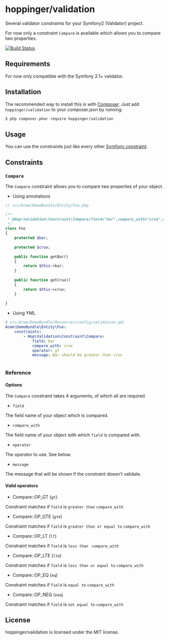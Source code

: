 # hoppinger/validation

Several validator constraints for your Symfony2 (Validator) project.

For now only a constraint `Compare` is available which allows you to compare two properties.

[![Build Status](https://travis-ci.org/hoppinger/validation.png?branch=master)](https://travis-ci.org/hoppinger/validation)

## Requirements

For now only compatible with the Symfony 2.1+ validator.

## Installation

The recommended way to install this is with [Composer](http://getcomposer.org/). 
Just add `hoppinger/validation` to your composer.json by running:

``` bash
$ php composer.phar require hoppinger/validation
```

## Usage

You can use the constraints just like every other [Symfony constraint](http://symfony.com/doc/current/book/validation.html#constraints).

## Constraints

### `Compare`

The `Compare` constraint allows you to compare two properties of your object. 

* Using annotations

``` php
// src/Acme/DemoBundle/Entity/Foo.php

/**
 * @Hop\Validation\Constraint\Compare(field="bar",compare_with="crux",operator="gt",message="Bar should be greater than crux")
 */
class Foo
{
	protected $bar;
	
	protected $crux;
	
	public function getBar()
	{
		return $this->bar;
	}
	
	public function getCrux()
	{
		return $this->crux;
	}
	
}
```

* Using YML

``` yaml
# src/Acme/DemoBundle/Resources/config/validation.yml
Acme\DemoBundle\Entity\Foo:
    constraints:
        - Hop\Validation\Constraint\Compare:
            field: bar
            compare_with: crux
            operator: gt
            message: Bar should be greater than crux
            
```           

### Reference

#### Options

The `Compare` constraint takes 4 arguments, of which all are required.

 * `field` 

The field name of your object which is compared.  
  
 * `compare_with`

The field name of your object with which `field` is compared with.

 * `operator`

The operator to use. See below.

 * `message`
 
The message that will be shown if the constraint doesn't validate.    

#### Valid operators

 * Compare::OP_GT (`gt`)

Constraint matches if `field` is `greater than` `compare_with`
 
 * Compare::OP_GTE (`gte`)
 
Constraint matches if `field` is `greater than or equal to` `compare_with`
 
 * Compare::OP_LT (`lt`)
 
Constraint matches if `field` is `less than ` `compare_with`
 
 * Compare::OP_LTE (`lte`)
 
Constraint matches if `field` is `less than or equal to` `compare_with`
 
 * Compare::OP_EQ (`eq`)
 
Constraint matches if `field` is `equal to` `compare_with`
 
 * Compare::OP_NEQ (`neq`)
 
Constraint matches if `field` is `not equal to` `compare_with`

## License

hoppinger/validation is licensed under the MIT license.
 